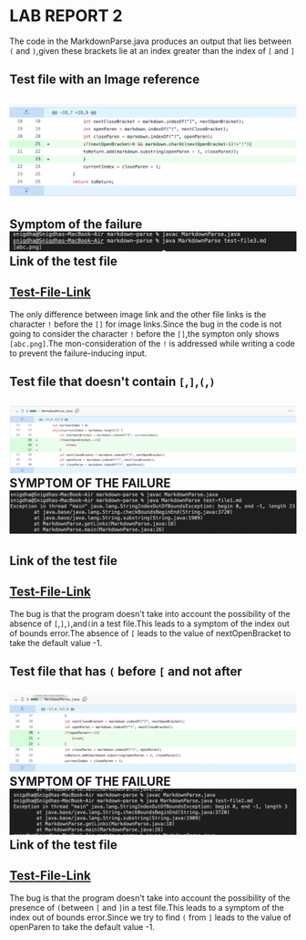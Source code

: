 # LAB REPORT 2
The code in the MarkdownParse.java produces an output that lies between `(` and `)`,given these brackets lie at an index greater than the index of `[` and `]`
## Test file with an **Image reference**
![Image](imageref.png)
----
**Symptom of the failure**
![Image](Terminalimage.pnG)
**Link of the test file**
---
[Test-File-Link](test-file3.md)
---
The only difference between image link and the other file links is the character `!` before the `[]` for image links.Since the bug in the code is not going to consider the character `!` before the `[]`,the sympton only shows `[abc.png]`.The mon-consideration of the `!` is addressed while writing a code to prevent the failure-inducing input.

## Test file that doesn't contain `[`,`]`,`(`,`)`
![Image](nobracket.png)
SYMPTOM OF THE FAILURE 
![Image2](abcd.png)
---
**Link of the test file**
---
[Test-File-Link](test-file1.md)
---
The bug is that the program doesn't take into account the possibility of the absence of `[`,`]`,`)`,and`(`in a test file.This leads to a symptom of the index out of bounds error.The absence of `[` leads to the value of nextOpenBracket to take the default value -1.
## Test file that has `(` before `[` and not after
![Image](nobracket2.png)
SYMPTOM OF THE FAILURE 
![Image](Terminaloutput-oob.png)
**Link of the test file**
---
[Test-File-Link](test-file2.md)
---
The bug is that the program doesn't take into account the possibility of the presence of `(`between `[` and `]`in a test file.This leads to a symptom of the index out of bounds error.Since we try to find `(` from `]` leads to the value of openParen to take the default value -1.